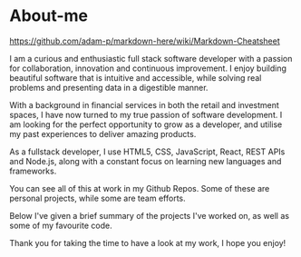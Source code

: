 # About-me

https://github.com/adam-p/markdown-here/wiki/Markdown-Cheatsheet

I am a curious and enthusiastic full stack software developer with a passion for collaboration, innovation and continuous improvement. I enjoy building beautiful software that is intuitive and accessible, while solving real problems and presenting data in a digestible manner.

With a background in financial services in both the retail and investment spaces, I have now turned to my true passion of software development. I am looking for the perfect opportunity to grow as a developer, and utilise my past experiences to deliver amazing products.

As a fullstack developer, I use HTML5, CSS, JavaScript, React, REST APIs and Node.js, along with a constant focus on learning new languages and frameworks.

You can see all of this at work in my Github Repos. Some of these are personal projects, while some are team efforts. 

Below I've given a brief summary of the projects I've worked on, as well as some of my favourite code. 

Thank you for taking the time to have a look at my work, I hope you enjoy!
